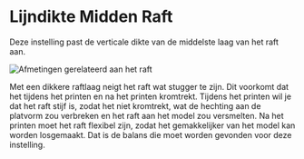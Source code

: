 Lijndikte Midden Raft
====
Deze instelling past de verticale dikte van de middelste laag van het raft aan.

![Afmetingen gerelateerd aan het raft](../../../articles/images/raft_dimensions.svg)

Met een dikkere raftlaag neigt het raft wat stugger te zijn. Dit voorkomt dat het tijdens het printen en na het printen kromtrekt. Tijdens het printen wil je dat het raft stijf is, zodat het niet kromtrekt, wat de hechting aan de platvorm zou verbreken en het raft aan het model zou versmelten. Na het printen moet het raft flexibel zijn, zodat het gemakkelijker van het model kan worden losgemaakt. Dat is de balans die moet worden gevonden voor deze instelling.